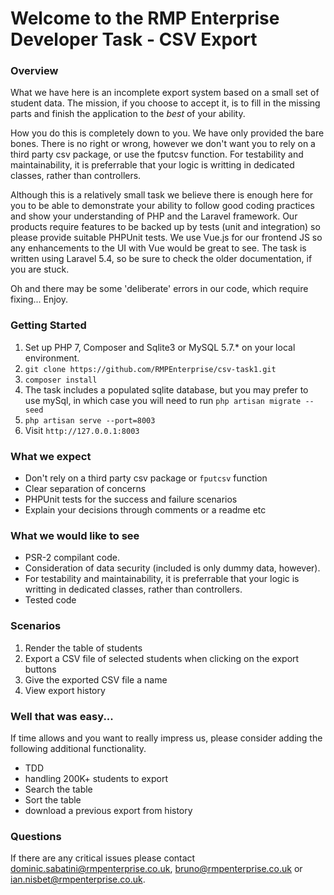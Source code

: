 # Welcome to the RMP Enterprise Developer Task - CSV Export
### Overview
What we have here is an incomplete export system based on a small set of student data.
The mission, if you choose to accept it, is to fill in the missing parts and finish the application to the *best* of your ability.

How you do this is completely down to you. We have only provided the bare bones.
There is no right or wrong, however we don't want you to rely on a third party csv package, or use the fputcsv function. For testability and maintainability, it is preferrable that your logic is writting in dedicated classes, rather than controllers.

Although this is a relatively small task we believe there is enough here for you to be able to demonstrate your ability to follow good coding practices and show your understanding of PHP and the Laravel framework.
Our products require features to be backed up by tests (unit and integration) so please provide suitable PHPUnit tests. We use Vue.js for our frontend JS so any enhancements to the UI with Vue would be great to see. The task is written using Laravel 5.4, so be sure to check the older documentation, if you are stuck.

Oh and there may be some 'deliberate' errors in our code, which require fixing... Enjoy.

### Getting Started
1) Set up PHP 7, Composer and Sqlite3 or MySQL 5.7.* on your local environment.
2) `git clone https://github.com/RMPEnterprise/csv-task1.git`
3) `composer install`
4) The task includes a populated sqlite database, but you may prefer to use mySql, in which case you will need to run `php artisan migrate --seed`
5) `php artisan serve --port=8003`
6) Visit `http://127.0.0.1:8003`

### What we expect
- Don't rely on a third party csv package or `fputcsv` function
- Clear separation of concerns
- PHPUnit tests for the success and failure scenarios
- Explain your decisions through comments or a readme etc

### What we would like to see
- PSR-2 compilant code.
- Consideration of data security (included is only dummy data, however).
- For testability and maintainability, it is preferrable that your logic is writting in dedicated classes, rather than controllers.
- Tested code

### Scenarios
1. Render the table of students
2. Export a CSV file of selected students when clicking on the export buttons
3. Give the exported CSV file a name
4. View export history

### Well that was easy...
If time allows and you want to really impress us, please consider adding the following additional functionality.
- TDD
- handling 200K+ students to export
- Search the table
- Sort the table
- download a previous export from history

### Questions
If there are any critical issues please contact dominic.sabatini@rmpenterprise.co.uk, bruno@rmpenterprise.co.uk or ian.nisbet@rmpenterprise.co.uk.
